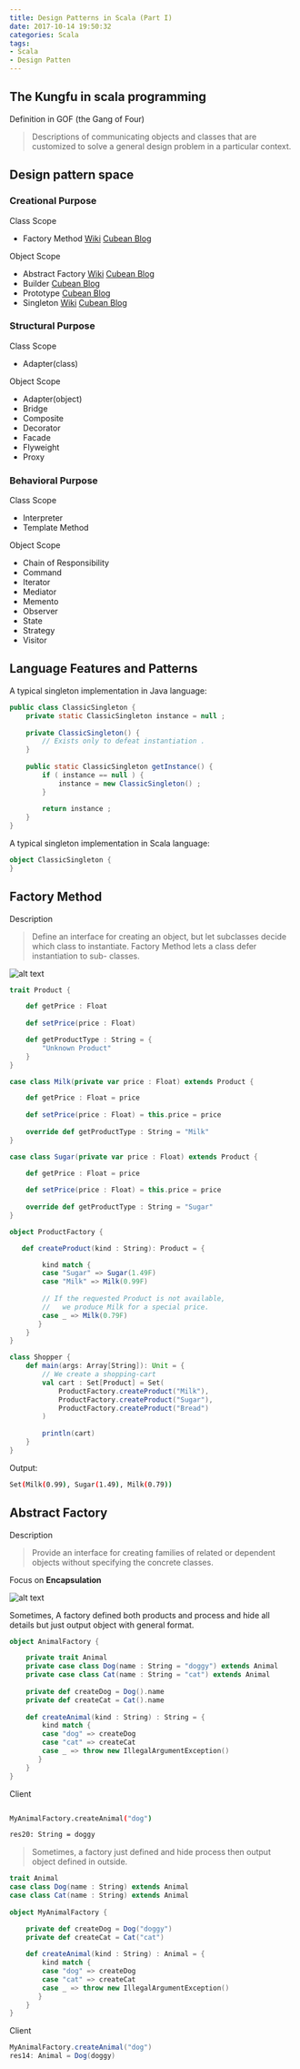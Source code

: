```yaml
---
title: Design Patterns in Scala (Part I)
date: 2017-10-14 19:50:32
categories: Scala
tags: 
- Scala
- Design Patten
---
```



## The Kungfu in scala programming

Definition in GOF (the Gang of Four)

> Descriptions of communicating objects and classes that are customized to
solve a general design problem in a particular context.


## Design pattern space

### Creational Purpose

Class Scope

- Factory Method [Wiki](https://en.wikipedia.org/wiki/Factory_method_pattern) [Cubean Blog](http://www.cubeanliu.com/2017/10/14/DesignPatternsInScala/)

Object Scope

- Abstract Factory   [Wiki](https://en.wikipedia.org/wiki/Abstract_factory_pattern) [Cubean Blog](http://www.cubeanliu.com/2017/10/14/DesignPatternsInScala/)
- Builder [Cubean Blog](http://www.cubeanliu.com/2017/10/29/Design-Patterns-in-Scala-Part-II/#Builder)
- Prototype [Cubean Blog](http://www.cubeanliu.com/2017/10/29/Design-Patterns-in-Scala-Part-II/#Prototype)
- Singleton [Wiki](https://en.wikipedia.org/wiki/Singleton_pattern) [Cubean Blog](http://www.cubeanliu.com/2017/10/29/Design-Patterns-in-Scala-Part-II/#Singleton)


### Structural Purpose

Class Scope

- Adapter(class) 

Object Scope

- Adapter(object)
- Bridge
- Composite
- Decorator
- Facade
- Flyweight
- Proxy

### Behavioral Purpose

Class Scope

- Interpreter
- Template Method 

Object Scope

- Chain of Responsibility
- Command
- Iterator
- Mediator
- Memento
- Observer
- State
- Strategy
- Visitor

<!-- more -->

## Language Features and Patterns

A typical singleton implementation in Java language:

```java
public class ClassicSingleton {
	private static ClassicSingleton instance = null ;
	
	private ClassicSingleton() {
		// Exists only to defeat instantiation .
	}
	
	public static ClassicSingleton getInstance() {
		if ( instance == null ) {
			instance = new ClassicSingleton() ;
		}
		
		return instance ;
	}
}
```

A typical singleton implementation in Scala language:

```scala
object ClassicSingleton {
}
```

## Factory Method

Description

> Define an interface for creating an object, but let subclasses decide which class to instantiate. Factory Method lets a class defer instantiation to sub- classes.

![alt text](http://best-practice-software-engineering.ifs.tuwien.ac.at/patterns/images/FactoryMethod.jpg)

```scala
trait Product {

    def getPrice : Float
    
    def setPrice(price : Float)

    def getProductType : String = {
        "Unknown Product"
    }
}

case class Milk(private var price : Float) extends Product {

    def getPrice : Float = price
    
    def setPrice(price : Float) = this.price = price
    
    override def getProductType : String = "Milk"
}

case class Sugar(private var price : Float) extends Product {

    def getPrice : Float = price
    
    def setPrice(price : Float) = this.price = price
    
    override def getProductType : String = "Sugar"
}

object ProductFactory {

   def createProduct(kind : String): Product = {

		kind match {
        case "Sugar" => Sugar(1.49F)
        case "Milk" => Milk(0.99F)
        
        // If the requested Product is not available, 
        //   we produce Milk for a special price.
        case _ => Milk(0.79F)
       }
    }
}

class Shopper {
	def main(args: Array[String]): Unit = {
		// We create a shopping-cart
		val cart : Set[Product] = Set(
			ProductFactory.createProduct("Milk"),
			ProductFactory.createProduct("Sugar"),
			ProductFactory.createProduct("Bread")
		)
		
		println(cart)
	}
}
```

Output:

```sh
Set(Milk(0.99), Sugar(1.49), Milk(0.79))
```


## Abstract Factory

Description 
> Provide an interface for creating families of related or dependent objects without specifying the concrete classes.

Focus on **Encapsulation**

![alt text](https://upload.wikimedia.org/wikipedia/commons/thumb/9/9d/Abstract_factory_UML.svg/677px-Abstract_factory_UML.svg.png)

Sometimes, A factory defined both products and process and hide all details but just output object with general format.

```scala
object AnimalFactory {	private trait Animal	private case class Dog(name : String = "doggy") extends Animal	private case class Cat(name : String = "cat") extends Animal
	
	private def createDog = Dog().name 
	private def createCat = Cat().name
	
	def createAnimal(kind : String) : String = {
		kind match {
        case "dog" => createDog
        case "cat" => createCat
        case _ => throw new IllegalArgumentException()
       }
    }
}
```

Client

```sh
MyAnimalFactory.createAnimal("dog")

res20: String = doggy
```

> Sometimes, a factory just defined and hide process then output object defined in outside.

```scala
trait Animalcase class Dog(name : String) extends Animalcase class Cat(name : String) extends Animal
	
object MyAnimalFactory {	private def createDog = Dog("doggy") 
	private def createCat = Cat("cat")
	
	def createAnimal(kind : String) : Animal = {
		kind match {
        case "dog" => createDog
        case "cat" => createCat
        case _ => throw new IllegalArgumentException()
       }
    }
}

```

Client

```scalaMyAnimalFactory.createAnimal("dog")
res14: Animal = Dog(doggy)```















